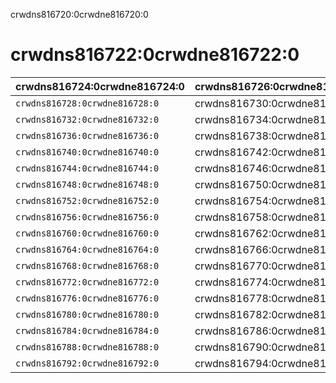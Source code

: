 crwdns816720:0crwdne816720:0
# crwdns816722:0crwdne816722:0

| crwdns816724:0crwdne816724:0   | crwdns816726:0crwdne816726:0 |
| ------------------------------ | ---------------------------- |
| `crwdns816728:0crwdne816728:0` | crwdns816730:0crwdne816730:0 |
| `crwdns816732:0crwdne816732:0` | crwdns816734:0crwdne816734:0 |
| `crwdns816736:0crwdne816736:0` | crwdns816738:0crwdne816738:0 |
| `crwdns816740:0crwdne816740:0` | crwdns816742:0crwdne816742:0 |
| `crwdns816744:0crwdne816744:0` | crwdns816746:0crwdne816746:0 |
| `crwdns816748:0crwdne816748:0` | crwdns816750:0crwdne816750:0 |
| `crwdns816752:0crwdne816752:0` | crwdns816754:0crwdne816754:0 |
| `crwdns816756:0crwdne816756:0` | crwdns816758:0crwdne816758:0 |
| `crwdns816760:0crwdne816760:0` | crwdns816762:0crwdne816762:0 |
| `crwdns816764:0crwdne816764:0` | crwdns816766:0crwdne816766:0 |
| `crwdns816768:0crwdne816768:0` | crwdns816770:0crwdne816770:0 |
| `crwdns816772:0crwdne816772:0` | crwdns816774:0crwdne816774:0 |
| `crwdns816776:0crwdne816776:0` | crwdns816778:0crwdne816778:0 |
| `crwdns816780:0crwdne816780:0` | crwdns816782:0crwdne816782:0 |
| `crwdns816784:0crwdne816784:0` | crwdns816786:0crwdne816786:0 |
| `crwdns816788:0crwdne816788:0` | crwdns816790:0crwdne816790:0 |
| `crwdns816792:0crwdne816792:0` | crwdns816794:0crwdne816794:0 |      
